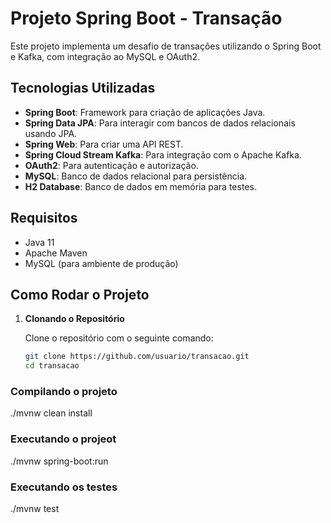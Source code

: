 # Projeto Spring Boot - Transação

Este projeto implementa um desafio de transações utilizando o Spring Boot e Kafka, com integração ao MySQL e OAuth2.

## Tecnologias Utilizadas

- **Spring Boot**: Framework para criação de aplicações Java.
- **Spring Data JPA**: Para interagir com bancos de dados relacionais usando JPA.
- **Spring Web**: Para criar uma API REST.
- **Spring Cloud Stream Kafka**: Para integração com o Apache Kafka.
- **OAuth2**: Para autenticação e autorização.
- **MySQL**: Banco de dados relacional para persistência.
- **H2 Database**: Banco de dados em memória para testes.

## Requisitos

- Java 11
- Apache Maven
- MySQL (para ambiente de produção)

## Como Rodar o Projeto

1. **Clonando o Repositório**

   Clone o repositório com o seguinte comando:

   ```bash
   git clone https://github.com/usuario/transacao.git
   cd transacao
   
### Compilando o projeto
./mvnw clean install

### Executando o projeot
./mvnw spring-boot:run

### Executando os testes
./mvnw test
